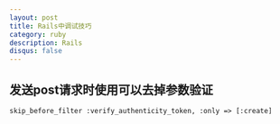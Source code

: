 ```yaml
---
layout: post
title: Rails中调试技巧
category: ruby
description: Rails
disqus: false
---
```


## 发送post请求时使用可以去掉参数验证
  `skip_before_filter :verify_authenticity_token, :only => [:create]`